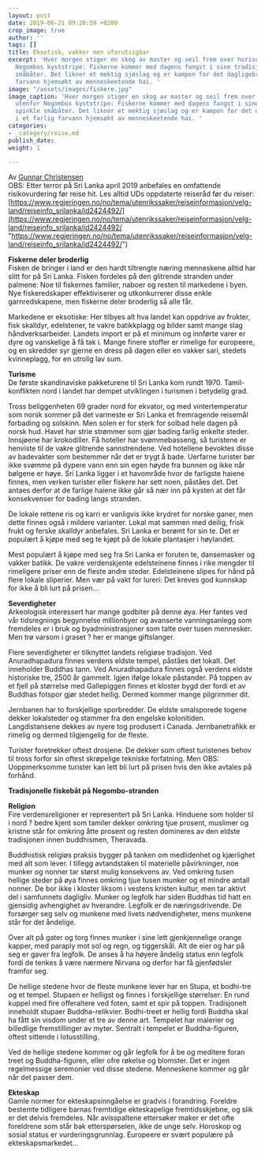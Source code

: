 ```yaml
---
layout: post
date: 2019-06-21 09:28:59 +0200
crop_image: true
author: ''
tags: []
title: Eksotisk, vakker men uforutsigbar
excerpt: 'Hver morgen stiger en skog av master og seil frem over horisonten utenfor
  Negombos kyststripe: Fiskerne kommer med dagens fangst i sine tradisjonelle, spinkle
  småbåter. Det likner et mektig sjøslag og er kampen for det dagligebrød i et farlig
  farvann hjemsøkt av menneskeetende hai. '
image: "/assets/images/fiskere.jpg"
image_caption: 'Hver morgen stiger en skog av master og seil frem over horisonten
  utenfor Negombos kyststripe: Fiskerne kommer med dagens fangst i sine tradisjonelle,
  spinkle småbåter. Det likner et mektig sjøslag og er kampen for det dagligebrød
  i et farlig farvann hjemsøkt av menneskeetende hai. '
categories:
- _category/reise.md
publish_date: 
weight: 1

---
```

Av [Gunnar Christensen](http://www.helping.no/gunnar.htm)  
OBS: Etter terror på Sri Lanka april 2019 anbefales en omfattende risikovurdering før reise hit. Les alltid UDs oppdaterte reiseråd før du reiser: [https://www.regjeringen.no/no/tema/utenrikssaker/reiseinformasjon/velg-land/reiseinfo_srilanka/id2424492/](https://www.regjeringen.no/no/tema/utenrikssaker/reiseinformasjon/velg-land/reiseinfo_srilanka/id2424492/ "https://www.regjeringen.no/no/tema/utenrikssaker/reiseinformasjon/velg-land/reiseinfo_srilanka/id2424492/")

**Fiskerne deler broderlig**  
Fisken de bringer i land er den hardt tiltrengte næring menneskene alltid har slitt for på Sri Lanka. Fisken fordeles på den glitrende stranden under palmene: Noe til fiskernes familier, naboer og resten til markedene i byen. Nye fiskeredskaper effektiviserer og utkonkurrerer disse enkle garnredskapene, men fiskerne deler broderlig så alle får.

Markedene er eksotiske: Her tilbyes alt hva landet kan oppdrive av frukter, fisk skalldyr, edelstener, te vakre batikkplagg og bilder samt mange slag håndverksarbeider. Landets import er på et minimum og innførte varer er dyre og vanskelige å få tak i. Mange finere stoffer er rimelige for europeere, og en skredder syr gjerne en dress på dagen ­eller en vakker sari, stedets kvinneplagg, for en utrolig lav sum.

**Turisme**  
De første skandinaviske pakketurene til Sri Lanka kom rundt 1970. Tamil-konflikten nord i landet har dempet utviklingen i turismen i betydelig grad.

Tross beliggenheten 69 grader nord for ekvator, og med vintertemperatur som norsk sommer på det varmeste er Sri Lanka et fremragende reisemål forbading og solskinn. Men solen er for sterk for solbad hele dagen på norsk hud. Havet har strie strømmer som gjør bading farlig enkelte steder. Innsjøene har krokodiller. Få hoteller har svømmebasseng, så turistene er henviste til de vakre glitrende sannstrendene. Ved hotellene bevoktes disse av badevakter som bestemmer når det er trygt å bade. Uerfarne turister bør ikke svømme på dypere vann enn sin egen høyde fra bunnen og ikke når bølgene er høye. Sri Lanka ligger i et havområde hvor de farligste haiene finnes, men verken turister eller fiskere har sett noen, påståes det. Det antaes derfor at de farlige haiene ikke går så nær inn på kysten at det får konsekvenser for bading langs stranden.

De lokale rettene ris og karri er vanligvis ikke krydret for norske ganer, men dette finnes også i mildere varianter. Lokal mat sammen med deilig, frisk frukt og ferske skalldyr anbefales. Sri Lanka er berømt for sin te. Det er populært å kjøpe med seg te kjøpt på de lokale plantasjer i høylandet.

Mest populært å kjøpe med seg fra Sri Lanka er foruten te, dansemasker og vakker batikk. De vakre verdenskjente edelsteinene finnes i rike mengder til rimeligere priser enn de fleste andre steder. Edelsteinene slipes for hånd på flere lokale sliperier. Men vær på vakt for lureri: Det kreves god kunnskap for ikke å bli lurt på prisen...

**Severdigheter**  
Arkeologisk interessert har mange godbiter på denne øya. Her fantes ved vår tidsregnings begynnelse millionbyer og avanserte vanningsanlegg som fremdeles er i bruk og byadministrasjoner som talte over tusen mennesker. Men trø varsom i graset ? her er mange giftslanger.

Flere severdigheter er tilknyttet landets religiøse tradisjon. Ved Anuradhapadura finnes verdens eldste tempel, påståes det lokalt. Det inneholder Buddhas tann. Ved Anuradhapadura finnes også verdens eldste historiske tre, 2500 år gammelt. Igjen ifølge lokale påstander. På toppen av et fjell på størrelse med Gallepiggen finnes et kloster bygd der fordi et av Buddhas fotspor gjør stedet hellig. Dermed kommer mange pilgrimmer dit.

Jernbanen har to forskjellige sporbredder. De eldste smalsporede togene dekker lokalsteder og stammer fra den engelske kolonitiden. Langdistansene dekkes av nyere tog produsert i Canada. Jernbanetrafikk er rimelig og dermed tilgjengelig for de fleste.

Turister foretrekker oftest drosjene. De dekker som oftest turistenes behov til tross forfor sin oftest skrøpelige tekniske forfatning. Men OBS: Uoppmerksomme turister kan lett bli lurt på prisen hvis den ikke avtales på forhånd.

**Tradisjonelle fiskebåt på Negombo-stranden**

**Religion**  
Fire verdensreligioner er representert på Sri Lanka. Hinduene som holder til i nord ? bedre kjent som tamiler dekker omkring tjue prosent, muslimer og kristne står for omkring åtte prosent og resten domineres av den eldste tradisjonen innen buddhismen, Theravada.

Buddhistisk religiøs praksis bygger på tanken om medlidenhet og kjærlighet med alt som lever. I tillegg avtandstaken til materielle påvirkninger, noe munker og nonner tar størst mulig konsekvens av. Ved omkring tusen hellige steder på øya finnes omkring tjue tusen munker og et mindre antall nonner. De bor ikke i kloster liksom i vestens kristen kultur, men tar aktivt del i samfunnets dagligliv. Munker og legfolk har siden Buddhas tid hatt en gjensidig avhengighet av hverandre. Legfolk er de næringsdrivende. De forsørger seg selv og munkene med livets nødvendigheter, mens munkene står for det åndelige.

Over alt på gater og torg finnes munker i sine lett gjenkjennelige orange kapper, med paraply mot sol og regn, og tiggerskål. Alt de eier og har på seg er gaver fra legfolk. De anses å ha høyere åndelig status enn legfolk fordi de tenkes å være nærmere Nirvana og derfor har få gjenfødsler framfor seg.

De hellige stedene hvor de fleste munkene lever har en Stupa, et bodhi-tre og et tempel. Stupaen er helligst og finnes i forskjellige størrelser: En rund kuppel med fire offeraltere ved foten, samt et spir på toppen. Tradisjonelt inneholdt stupaer Buddha-relikvier. Bodhi-treet er hellig fordi Buddha skal ha fått sin visdom under et tre av denne art. Tempelet har malerier og billedlige fremstillinger av myter. Sentralt i tempelet er Buddha-figuren, oftest sittende i lotusstilling.

Ved de hellige stedene kommer og går legfolk for å be og meditere foran treet og Buddha-figuren, eller ofre røkelse og blomster. Det er ingen regelmessige seremonier ved disse stedene. Menneskene kommer og går når det passer dem.

**Ekteskap**  
Gamle normer for ekteskapsinngåelse er gradvis i forandring. Foreldre bestemte tidligere barnas fremtidige ekteskapelige fremtidsskjebne, og slik er det delvis fremdeles. Når avisspaltene ettersøker maker er det ofte foreldrene som står bak etterspørselen, ikke de unge selv. Horoskop og sosial status er vurderingsgrunnlag. Europeere er svært populære på ekteskapsmarkedet...